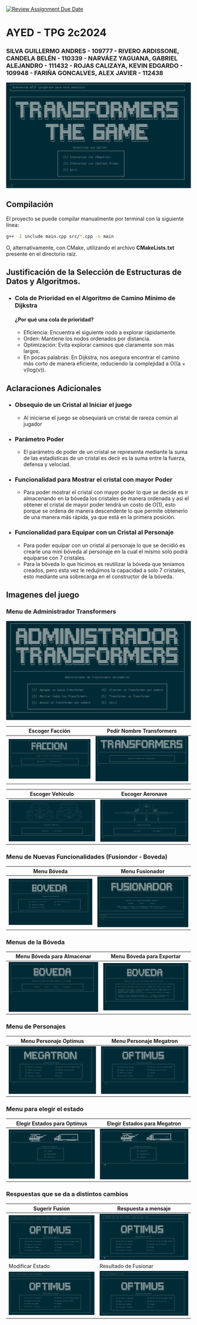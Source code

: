 [![Review Assignment Due Date](https://classroom.github.com/assets/deadline-readme-button-22041afd0340ce965d47ae6ef1cefeee28c7c493a6346c4f15d667ab976d596c.svg)](https://classroom.github.com/a/SOoPfuVL)
# AYED - TPG 2c2024
### SILVA GUILLERMO ANDRES - 109777 - RIVERO ARDISSONE, CANDELA BELÉN - 110339 - NARVÁEZ YAGUANA, GABRIEL ALEJANDRO - 111432 - ROJAS CALIZAYA, KEVIN EDGARDO - 109948 - FARIÑA GONCALVES, ALEX JAVIER  - 112438
<p align="center">
   <img src="image/Banner.png" alt="TP1: Interacción con Transformers"><br>
</p>


## Compilación

El proyecto se puede compilar manualmente por terminal con la siguiente línea:

```bash
g++ -I include main.cpp src/*.cpp -o main
```

O, alternativamente, con CMake, utilizando el archivo **CMakeLists.txt** presente en el directorio raíz.

## Justificación de la Selección de Estructuras de Datos y Algoritmos.

* ### Cola de Prioridad en el Algoritmo de Camino Mínimo de Dijkstra
  #### ¿Por qué una cola de prioridad?
  * Eficiencia: Encuentra el siguiente nodo a explorar rápidamente.
  * Orden: Mantiene los nodos ordenados por distancia.
  * Optimización: Evita explorar caminos que claramente son más largos.
  * En pocas palabras: En Dijkstra, nos asegura encontrar el camino más corto de manera eficiente, reduciendo la complejidad a O((a + v)log(v)).







## Aclaraciones Adicionales
* ### Obsequio de un Cristal al Iniciar el juego
  * Al iniciarse el juego se obsequiará un cristal de rareza común al jugador 

* ### Parámetro Poder
  * El parámetro de poder de un cristal se representa mediante la suma de las estadísticas de un cristal es decir es la suma entre la fuerza, defensa y velociad.

* ### Funcionalidad para Mostrar el cristal con mayor Poder
  * Para poder mostrar el cristal con mayor poder lo que se decide es ir almacenando en la bóveda los cristales de manera ordenada y asi el obtener el cristal de mayor poder tendrá un costo de O(1), esto porque se ordena de manera descendente lo que permite obtenerlo de una manera más rápida, ya que está en la primera posición.

* ### Funcionalidad para Equipar con un Cristal al Personaje
  * Para poder equipar con un cristal al personaje lo que se decidió es crearle una mini bóveda al personaje en la cual el mismo solo podrá equiparse con 7 cristales.
  * Para la bóveda lo que hicimos es reutilizar la bóveda que teníamos creados, pero esta vez le redujimos la capacidad a solo 7 cristales, esto mediante una sobrecarga en el constructor de la bóveda.



## Imagenes del juego
### Menu de Administrador Transformers


 <img src="image/menu_administrador_transformers.png" alt="TP1: Interacción con Transformers"> 

| Escoger Facción                                                                  | Pedir Nombre Transformers                                  |
|----------------------------------------------------------------------------------|------------------------------------------------------------|
| <img src="image/menu_pedir_faccion.png" alt="TP1: Interacción con Transformers"> | <img src="image/menu_pedir_nombre_transformers.png" alt="TP1: Interacción con Transformers"> |

| Escoger Vehiculo                                                              | Escoger Aeronave                                                               |
|-------------------------------------------------------------------------------|--------------------------------------------------------------------------------|
| <img src="image/menu_pedir_auto.png" alt="TP1: Interacción con Transformers"> | <img src="image/menu_pedir_avion.png" alt="TP1: Interacción con Transformers"> |
### Menu de Nuevas Funcionalidades (Fusiondor - Boveda)
| Menu Bóveda                                                               | Menu Fusionador                                                               |
|---------------------------------------------------------------------------|-------------------------------------------------------------------------------|
| <img src="image/menu_boveda.png" alt="TP1: Interacción con Transformers"> | <img src="image/menu_fusionador.png" alt="TP1: Interacción con Transformers"> |
### Menus de la Bóveda
| Menu Bóveda para Almacenar                                                          | Menu Bóveda para Exportar                                                          |
|-------------------------------------------------------------------------------------|------------------------------------------------------------------------------------|
| <img src="image/menu_boveda_almacenar.png" alt="TP1: Interacción con Transformers"> | <img src="image/menu_boveda_exportar.png" alt="TP1: Interacción con Transformers"> |
### Menu de Personajes
| Menu Personaje Optimus                                                     | Menu Personaje Megatron                                                     |
|----------------------------------------------------------------------------|-----------------------------------------------------------------------------|
| <img src="image/menu_optimus.png" alt="TP1: Interacción con Transformers"> | <img src="image/menu_megatron.png" alt="TP1: Interacción con Transformers"> |

### Menu para elegir el estado
| Elegir Estados para Optimus                                                         | Elegir Estados para Megatron                                                          |
|-------------------------------------------------------------------------------------|---------------------------------------------------------------------------------------|
| <img src="image/menu_modificar_estado.png" alt="TP1: Interacción con Transformers"> | <img src="image/menu_modificar_estado_2.png" alt="TP1: Interacción con Transformers"> |


### Respuestas que se da a distintos cambios
| Sugerir Fusion                                                                           | Respuesta a mensaje                                                                |
|------------------------------------------------------------------------------------------|------------------------------------------------------------------------------------|
| <img src="image/respuesta_fusion.png" alt="TP1: Interacción con Transformers">           | <img src="image/respuesta_mensaje.png" alt="TP1: Interacción con Transformers">    |
| Modificar Estado                                                                         | Resultado de Fusionar                                                              |
| <img src="image/respuesta_modificar_estado.png" alt="TP1: Interacción con Transformers"> | <img src="image/respuesta_fusionador.png" alt="TP1: Interacción con Transformers"> |





